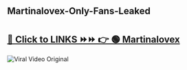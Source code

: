 
 ## Martinalovex-Only-Fans-Leaked

# <h2><a href="https://clipsfans.com/Martinalovex&ref=git">🔗 Click to LINKS ⏩⏩ 👉 🟢 Martinalovex </a></h2>

<a href="https://clipsfans.com/Martinalovex&ref=git" rel="nofollow" data-target="animated-image.originalLink"><img src="https://i.ibb.co.com/xMMVF88/686577567.gif" alt="Viral Video Original" style="max-width: 100%; display: inline-block;" data-target="animated-image.originalImage"></a>
